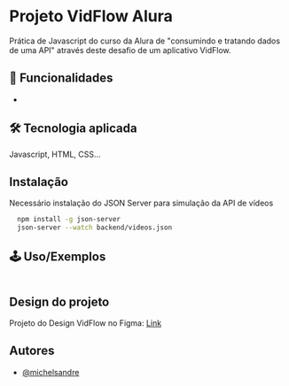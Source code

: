 # Projeto VidFlow Alura

Prática de Javascript do curso da Alura de "consumindo e tratando dados de uma API" através deste desafio de um aplicativo VidFlow.

## 🚀 Funcionalidades

-

## 🛠 Tecnologia aplicada

Javascript, HTML, CSS...

## Instalação

Necessário instalação do JSON Server para simulação da API de vídeos

```bash
  npm install -g json-server
  json-server --watch backend/videos.json
```

## 🕹 Uso/Exemplos

####

```javascript

```

## Design do projeto

Projeto do Design VidFlow no Figma: [Link](https://www.figma.com/file/a0crwitCtGmNIQW0RVIs5H/VidFlow?type=design&node-id=0%3A1&mode=design&t=HckrRrpDXQAFt0LX-1)

## Autores

- [@michelsandre](https://www.github.com/michelsandre)
